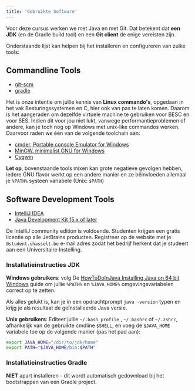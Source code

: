 ```yaml
---
title: 'Gebruikte Software'
---
```


Voor deze cursus werken we met Java en met Git. Dat betekent dat **een JDK** (en de Gradle build tool) en een **Git client** de enige vereisten zijn. 

Onderstaande lijst kan helpen bij het installeren en configureren van zulke tools:

## Commandline Tools

- [git-scm](https://git-scm.com/downloads)
- [gradle](/dependency-management/gradle)

Het is onze intentie om jullie kennis van **Linux commando's**, opgedaan in het vak Besturingssystemen en C, hier ook van pas te laten komen. Daarom is het aangeraden om dezelfde virtuele machine te gebruiken voor BESC en voor SES. Indien dit voor jou niet lukt, vanwege performantieproblemen of andere, kan je toch nog op Windows met unix-like commandos werken. Daarvoor raden we één van de volgende toolchain aan: 

- [cmder, Portable console Emulator for Windows](https://cmder.net)
- [MinGW, minimalist GNU for Windows](http://www.mingw.org/wiki/msys)
- [Cygwin](https://www.cygwin.com)

**Let op**, bovenstaande tools mixen kan grote negatieve gevolgen hebben, iedere GNU flavor werkt op een andere manier en ze bëinvloeden allemaal je `%PATH%` systeen variabele (Unix: `$PATH`)

## Software Development Tools

- [IntelliJ IDEA](https://www.jetbrains.com/idea/)
- [Java Development Kit 15.x of later](https://www.oracle.com/java/technologies/javase-downloads.html)

De IntelliJ community edition is voldoende. Studenten krijgen een gratis licentie op alle JetBrains producten. Registreer op de website met je `@student.uhasselt.be` e-mail adres zodat het bedrijf herkent dat je studeert aan een Universitaire Instelling. 

### Installatieinstructies JDK

**Windows gebruikers**: volg De [HowToDoInJava Installing Java on 64 bit Windows](https://howtodoinjava.com/java/basics/install-java-on-64-bit-windows/) guide om jullie `%PATH%` en `%JAVA_HOME%` omgevingsvariabelen correct op te zetten. 

Als alles gelukt is, kan je in een opdrachtprompt `java -version` typen en krijg je als resultaat de geïnstalleerde Java versie. 

**Unix gebruikers**: Editeer jullie `~/.bash_profile` , `~/.bashrc` of `~/.zshrc`, afhankelijk van de gebruikte cmdline `$SHELL`, en voeg de `$JAVA_HOME` variabele toe op de volgende manier (pas het pad aan):

```sh
export JAVA_HOME="/dir/to/jdk/home"
export PATH="$JAVA_HOME/bin:$PATH"
```

### Installatieinstructies Gradle

**NIET** apart installeren - dit wordt automatisch gedownload bij het bootstrappen van een Gradle project. 
